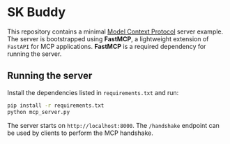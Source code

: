 # SK Buddy

This repository contains a minimal [Model Context Protocol](https://github.com/openai/) server example.  The
server is bootstrapped using **FastMCP**, a lightweight extension of `FastAPI`
for MCP applications. **FastMCP** is a required dependency for running the
server.

## Running the server

Install the dependencies listed in `requirements.txt` and run:

```bash
pip install -r requirements.txt
python mcp_server.py
```

The server starts on `http://localhost:8000`. The `/handshake` endpoint can be
used by clients to perform the MCP handshake.
